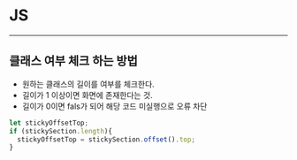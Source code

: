 # JS

---
## 클래스 여부 체크 하는 방법  
- 원하는 클래스의 길이를 여부를 체크한다.  
- 길이가 1 이상이면 화면에 존재한다는 것.  
- 길이가 0이면 fals가 되어 해당 코드 미실행으로 오류 차단  
  
```js
let stickyOffsetTop;
if (stickySection.length){
  stickyOffsetTop = stickySection.offset().top;
}
```